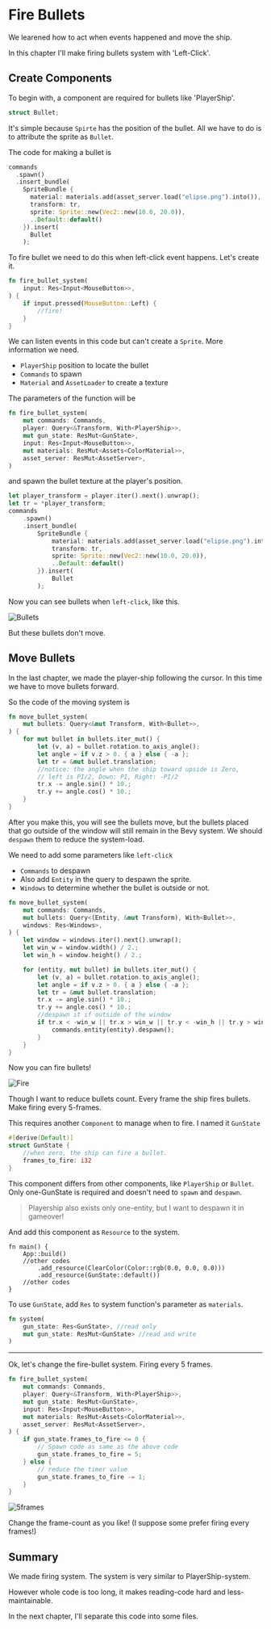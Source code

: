 # Fire Bullets

We learened how to act when events happened and move the ship.

In this chapter I'll make firing bullets system with 'Left-Click'.


## Create Components

To begin with, a component are required for bullets like 'PlayerShip'.

```rust
struct Bullet;
```

It's simple because `Spirte` has the position of the bullet. All we have to do is to attribute the sprite as `Bullet`.

The code for making a bullet is

```rust
commands
  .spawn()
  .insert_bundle(
    SpriteBundle {
      material: materials.add(asset_server.load("elipse.png").into()),
      transform: tr,
      sprite: Sprite::new(Vec2::new(10.0, 20.0)),
      ..Default::default()
    }).insert(
      Bullet
    );
```

To fire bullet we need to do this when left-click event happens. Let's create it.

```rust
fn fire_bullet_system(
    input: Res<Input<MouseButton>>,
) {
    if input.pressed(MouseButton::Left) {
        //fire!
    }
}
```

We can listen events in this code but can't create a `Sprite`. More information we need.

* `PlayerShip` position to locate the bullet
* `Commands` to spawn
* `Material` and `AssetLoader` to create a texture

The parameters of the function will be

```rust
fn fire_bullet_system(
    mut commands: Commands,
    player: Query<&Transform, With<PlayerShip>>,
    mut gun_state: ResMut<GunState>,
    input: Res<Input<MouseButton>>,
    mut materials: ResMut<Assets<ColorMaterial>>,
    asset_server: ResMut<AssetServer>,
)
```

and spawn the bullet texture at the player's position.

```rust
let player_transform = player.iter().next().unwrap();
let tr = *player_transform;
commands
    .spawn()
    .insert_bundle(
        SpriteBundle {
            material: materials.add(asset_server.load("elipse.png").into()),
            transform: tr,
            sprite: Sprite::new(Vec2::new(10.0, 20.0)),
            ..Default::default()
        }).insert(
            Bullet
        );
```

Now you can see bullets when `left-click`, like this.

![Bullets](images/tutorial05_place_bullet.png)

But these bullets don't move. 

## Move Bullets

In the last chapter, we made the player-ship following the cursor. In this time we have to move bullets forward.

So the code of the moving system is

```rust
fn move_bullet_system(
    mut bullets: Query<&mut Transform, With<Bullet>>,
) {
    for mut bullet in bullets.iter_mut() {
        let (v, a) = bullet.rotation.to_axis_angle();
        let angle = if v.z > 0. { a } else { -a };
        let tr = &mut bullet.translation;
        //notice: the angle when the ship toward upside is Zero,
        // left is PI/2, Down: PI, Right: -PI/2
        tr.x -= angle.sin() * 10.;
        tr.y += angle.cos() * 10.;
    }
}
```

After you make this, you will see the bullets move, but the bullets placed that go outside of the window will still remain in the Bevy system. We should `despawn` them to reduce the system-load.

We need to add some parameters like `left-click`

* `Commands` to despawn
* Also add `Entity` in the query to despawn the sprite.
* `Windows` to determine whether the bullet is outside or not.

```rust
fn move_bullet_system(
    mut commands: Commands,
    mut bullets: Query<(Entity, &mut Transform), With<Bullet>>,
    windows: Res<Windows>,
) {
    let window = windows.iter().next().unwrap();
    let win_w = window.width() / 2.;
    let win_h = window.height() / 2.;

    for (entity, mut bullet) in bullets.iter_mut() {
        let (v, a) = bullet.rotation.to_axis_angle();
        let angle = if v.z > 0. { a } else { -a };
        let tr = &mut bullet.translation;
        tr.x -= angle.sin() * 10.;
        tr.y += angle.cos() * 10.;
        //despawn it if outside of the window
        if tr.x < -win_w || tr.x > win_w || tr.y < -win_h || tr.y > win_h {
            commands.entity(entity).despawn();
        }
    }
}
```

Now you can fire bullets! 

![Fire](images/tutorial05_many_bullets.png)

Though I want to reduce bullets count. Every frame the ship fires bullets. Make firing every 5-frames.

This requires another `Component` to manage when to fire. I named it `GunState`

```rust
#[derive(Default)]
struct GunState {
    //when zero, the ship can fire a bullet.
    frames_to_fire: i32
}
```

This component differs from other components, like `PlayerShip` or `Bullet`. Only one-GunState is required and doesn't need to `spawn` and `despawn`.

> Playership also exists only one-entity, but I want to despawn it in gameover! 

And add this component as `Resource` to the system.

```
fn main() {
    App::build()
    //other codes
        .add_resource(ClearColor(Color::rgb(0.0, 0.0, 0.0)))
        .add_resource(GunState::default())
    //other codes
}
```

To use `GunState`, add `Res` to system function's parameter as `materials`.

```rust
fn system(
    gun_state: Res<GunState>, //read only
    mut gun_state: ResMut<GunState> //read and write
)
```

------------------------

Ok, let's change the fire-bullet system. Firing every 5 frames.

```rust
fn fire_bullet_system(
    mut commands: Commands,
    player: Query<&Transform, With<PlayerShip>>,
    mut gun_state: ResMut<GunState>,
    input: Res<Input<MouseButton>>,
    mut materials: ResMut<Assets<ColorMaterial>>,
    asset_server: ResMut<AssetServer>,
) {
    if gun_state.frames_to_fire <= 0 {
        // Spawn code as same as the above code
        gun_state.frames_to_fire = 5;
    } else {
        // reduce the timer value
        gun_state.frames_to_fire -= 1;
    }
}
```

![5frames](images/tutorial05_5frames.png)

Change the frame-count as you like! (I suppose some prefer firing every frames!)

## Summary

We made firing system. The system is very similar to PlayerShip-system.

However whole code is too long, it makes reading-code hard and less-maintainable.

In the next chapter, I'll separate this code into some files.

